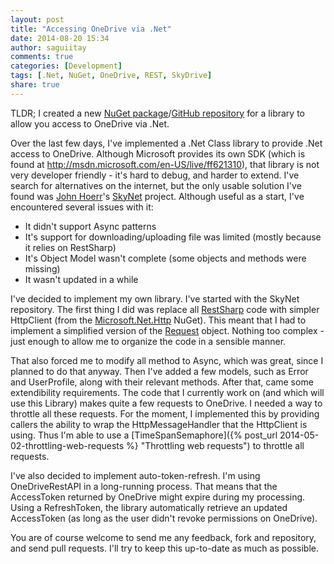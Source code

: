 ```yaml
---
layout: post
title: "Accessing OneDrive via .Net"
date: 2014-08-20 15:34
author: saguiitay
comments: true
categories: [Development]
tags: [.Net, NuGet, OneDrive, REST, SkyDrive]
share: true
---
```

TLDR; I created a new [NuGet package](https://www.nuget.org/packages/OneDriveRestAPI)/[GitHub repository](https://github.com/saguiitay/OneDriveRestAPI) for a
library to allow you access to OneDrive via .Net.

Over the last few days, I've implemented a .Net Class library to provide .Net access to OneDrive. Although Microsoft provides its own SDK (which is
found at <http://msdn.microsoft.com/en-US/live/ff621310>), that library is not very developer friendly - it's hard to debug, and harder to extend.
I've search for alternatives on the internet, but the only usable solution I've found was [John Hoerr](https://twitter.com/johnhoerr)'s
[SkyNet](https://github.com/jhoerr/SkyNet) project. Although useful as a start, I've encountered several issues with it:

- It didn't support Async patterns
- It's support for downloading/uploading file was limited (mostly because it relies on RestSharp)
- It's Object Model wasn't complete (some objects and methods were missing)
- It wasn't updated in a while

I've decided to implement my own library. I've started with the SkyNet repository. The first thing I did was replace all [RestSharp](http://restsharp.org/)
code with simpler HttpClient (from the [Microsoft.Net.Http](https://www.nuget.org/packages/Microsoft.Net.Http) NuGet).
This meant that I had to implement a simplified version of the [Request](https://github.com/saguiitay/OneDriveRestAPI/blob/master/src/OneDriveRestAPI/Util/Request.cs)
object. Nothing too complex - just enough to allow me to organize the code in a sensible manner.

That also forced me to modify all method to Async, which was great, since I planned to do that anyway. Then I've added a few models,
such as Error and UserProfile, along with their relevant methods. After that, came some extendibility requirements. The code that I currently
work on (and which will use this Library) makes quite a few requests to OneDrive. I needed a way to throttle all these requests. For the moment,
I implemented this by providing callers the ability to wrap the HttpMessageHandler that the HttpClient is using.
Thus I'm able to use a [TimeSpanSemaphore]({% post_url 2014-05-02-throttling-web-requests %} "Throttling web requests") to throttle all requests.

I've also decided to implement auto-token-refresh. I'm using OneDriveRestAPI in a long-running process. That means that the AccessToken returned
by OneDrive might expire during my processing. Using a RefreshToken, the library automatically retrieve an updated AccessToken (as long as the
user didn't revoke permissions on OneDrive).

You are of course welcome to send me any feedback, fork and repository, and send pull requests. I'll try to keep this up-to-date as much as possible.